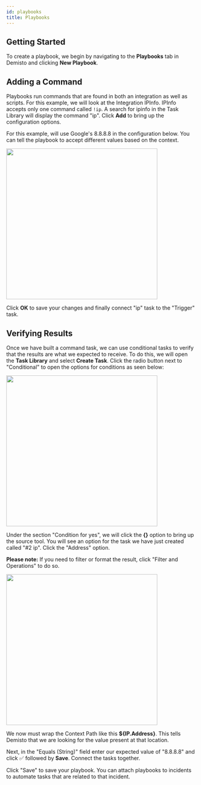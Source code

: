 ```yaml
---
id: playbooks
title: Playbooks
---
```


## Getting Started
To create a playbook, we begin by navigating to the **Playbooks** tab in Demisto and clicking **New Playbook**. 

## Adding a Command
Playbooks run commands that are found in both an integration as well as scripts. For this example, we will look at the Integration IPInfo. IPInfo accepts only one command called ```!ip```. A search for ipinfo in the Task Library will display the command "ip". Click **Add** to bring up the configuration options. 

For this example, will use Google's 8.8.8.8 in the configuration below. You can tell the playbook to accept different values based on the context.

<img src="doc_imgs/50276007-8448d480-0449-11e9-9413-67a842a8ce72.png" width="400" align="middle"></img>

Click **OK** to save your changes and finally connect "ip" task to the "Trigger" task.

## Verifying Results
Once we have built a command task, we can use conditional tasks to verify that the results are what we expected to receive. To do this, we will open the **Task Library** and select **Create Task**. Click the radio button next to "Conditional" to open the options for conditions as seen below:

<img src="doc_imgs/50276352-6fb90c00-044a-11e9-8210-a4df27b9500c.png" width="400" align="middle"></img>

Under the section "Condition for yes", we will click the **{}** option to bring up the source tool. You will see an option for the task we have just created called "#2 ip". Click the "Address" option. 

**Please note:** If you need to filter or format the result, click "Filter and Operations" to do so.

<img src="doc_imgs/50276603-fff75100-044a-11e9-97ef-c848cc051985.png" width="400" align="middle"></img>

We now must wrap the Context Path like this **${IP.Address}**. This tells Demisto that we are looking for the value present at that location.

Next, in the "Equals (String)" field enter our expected value of "8.8.8.8" and click ✅ followed by **Save**. Connect the tasks together. 

Click "Save" to save your playbook. You can attach playbooks to incidents to automate tasks that are related to that incident.
